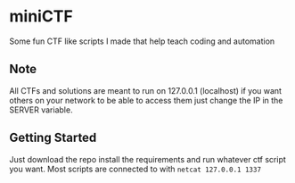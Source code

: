 # miniCTF
Some fun CTF like scripts I made that help teach coding and automation

## Note
All CTFs and solutions are meant to run on 127.0.0.1 (localhost) if you want others on your network to be able to access them just change the IP in the SERVER variable.

## Getting Started
Just download the repo install the requirements and run whatever ctf script you want. Most scripts are connected to with ```netcat 127.0.0.1 1337```
